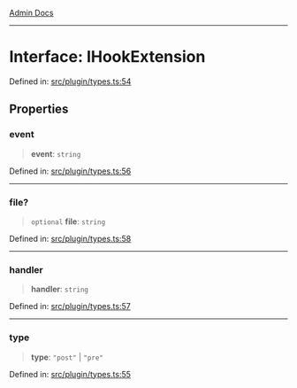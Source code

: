 [Admin Docs](/)

***

# Interface: IHookExtension

Defined in: [src/plugin/types.ts:54](https://github.com/Sourya07/talawa-api/blob/4e4298c85a0d2c28affa824f2aab7ec32b5f3ac5/src/plugin/types.ts#L54)

## Properties

### event

> **event**: `string`

Defined in: [src/plugin/types.ts:56](https://github.com/Sourya07/talawa-api/blob/4e4298c85a0d2c28affa824f2aab7ec32b5f3ac5/src/plugin/types.ts#L56)

***

### file?

> `optional` **file**: `string`

Defined in: [src/plugin/types.ts:58](https://github.com/Sourya07/talawa-api/blob/4e4298c85a0d2c28affa824f2aab7ec32b5f3ac5/src/plugin/types.ts#L58)

***

### handler

> **handler**: `string`

Defined in: [src/plugin/types.ts:57](https://github.com/Sourya07/talawa-api/blob/4e4298c85a0d2c28affa824f2aab7ec32b5f3ac5/src/plugin/types.ts#L57)

***

### type

> **type**: `"post"` \| `"pre"`

Defined in: [src/plugin/types.ts:55](https://github.com/Sourya07/talawa-api/blob/4e4298c85a0d2c28affa824f2aab7ec32b5f3ac5/src/plugin/types.ts#L55)

